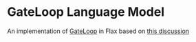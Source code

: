 # GateLoop Language Model
An implementation of [GateLoop](https://arxiv.org/abs/2311.01927) in Flax based on [this discussion](https://github.com/lucidrains/gateloop-transformer/discussions/1)
